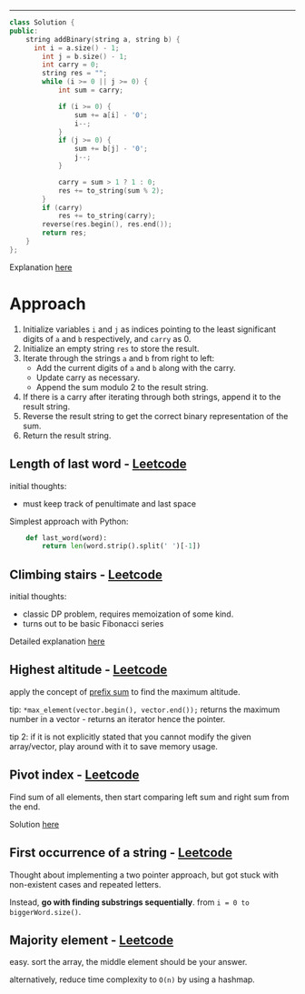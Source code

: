 <hr> 


```cpp
class Solution {
public:
    string addBinary(string a, string b) {
      int i = a.size() - 1;
        int j = b.size() - 1;
        int carry = 0;
        string res = "";
        while (i >= 0 || j >= 0) {
            int sum = carry;

            if (i >= 0) {
                sum += a[i] - '0';
                i--;
            }
            if (j >= 0) {
                sum += b[j] - '0';
                j--;
            }

            carry = sum > 1 ? 1 : 0;
            res += to_string(sum % 2);
        }
        if (carry) 
            res += to_string(carry);
        reverse(res.begin(), res.end());
        return res;
    }
};
```

Explanation [here](https://aaronice.gitbook.io/lintcode/string/add-binary)

# Approach

1. Initialize variables `i` and `j` as indices pointing to the least significant digits of `a` and `b` respectively, and `carry` as 0.
2. Initialize an empty string `res` to store the result.
3. Iterate through the strings `a` and `b` from right to left:
    - Add the current digits of `a` and `b` along with the carry.
    - Update carry as necessary.
    - Append the sum modulo 2 to the result string.
4. If there is a carry after iterating through both strings, append it to the result string.
5. Reverse the result string to get the correct binary representation of the sum.
6. Return the result string.

## Length of last word - [Leetcode](https://leetcode.com/problems/length-of-last-word/)

initial thoughts:

- must keep track of penultimate and last space 

Simplest approach with Python:

```python
	def last_word(word):
		return len(word.strip().split(' ')[-1])
```


## Climbing stairs - [Leetcode](https://leetcode.com/problems/climbing-stairs)

initial thoughts:

- classic DP problem, requires memoization of some kind.
- turns out to be basic Fibonacci series 

Detailed explanation [here](https://leetcode.com/problems/climbing-stairs/solutions/3708750/4-method-s-beat-s-100-c-java-python-beginner-friendly/)

## Highest altitude - [Leetcode](https://leetcode.com/problems/find-the-highest-altitude)

apply the concept of [prefix sum](https://www.geeksforgeeks.org/prefix-sum-array-implementation-applications-competitive-programming/) to find the maximum altitude.

tip: `*max_element(vector.begin(), vector.end());` returns the maximum number in a vector - returns an iterator hence the pointer.

tip 2: if it is not explicitly stated that you cannot modify the given array/vector, play around with it to save memory usage.


## Pivot index - [Leetcode](https://leetcode.com/problems/find-pivot-index)

Find sum of all elements, then start comparing left sum and right sum from the end.

Solution [here](https://leetcode.com/problems/find-pivot-index/solutions/5173369/easy-c-solution/?envType=study-plan-v2&envId=leetcode-75)


## First occurrence of a string - [Leetcode](https://leetcode.com/problems/find-the-index-of-the-first-occurrence-in-a-string)

Thought about implementing a two pointer approach, but got stuck with non-existent cases and repeated letters.

Instead, **go with finding substrings sequentially**. from `i = 0 to biggerWord.size()`.


## Majority element - [Leetcode](https://leetcode.com/problems/majority-element)


easy. sort the array, the middle element should be your answer.

alternatively, reduce time complexity to `O(n)` by using a hashmap.

